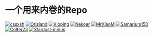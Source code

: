 # 一个用来内卷的Repo

[![cssxsh](https://github-readme-stats.vercel.app/api?username=cssxsh&show_icons=true&theme=tokyonight)](cssxsh.md)
[![Orisland](https://github-readme-stats.vercel.app/api?username=Orisland&show_icons=true&theme=tokyonight)](Orisland.md)
[![Kloping](https://github-readme-stats.vercel.app/api?username=Kloping&show_icons=true&theme=tokyonight)](Kloping.md)
[![Nekoer](https://github-readme-stats.vercel.app/api?username=Nekoer&bg_color=30,e96443,904e95&title_color=fff&text_color=fff&custom_title=牧瀬くりす最高だ！！！)](Nekoer.md)
[![MrXiaoM](https://github-readme-stats.vercel.app/api?username=mrxiaom&show_icons=true&title_color=00FFC6&text_color=F8F8FF&icon_color=fff000&bg_color=30,10111E,282A35&hide_border=true&locale=cn)](MrXiaoM.md)
[![Samarium150](https://github-readme-stats.vercel.app/api?username=Samarium150&count_private=true&show_icons=true&theme=dracula)](Samarium150.md)
[![Colter23](https://github-readme-stats.vercel.app/api?username=Colter23&show_icons=true&icon_color=00fec5&bg_color=30,8D89ED,6e97f5,12BCEB&title_color=fff&text_color=fff&locale=cn)](Colter23.md)
[![Stardust-minus](https://github-readme-stats.vercel.app/api?username=Stardust-minus&show_icons=true&icon_color=00fec5&bg_color=30,8D89ED,6e97f5,12BCEB&title_color=fff&text_color=fff&locale=cn)](Colter23.md)

